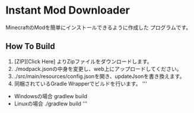 # Instant Mod Downloader
MinecraftのModを簡単にインストールできるように作成した
プログラムです。

## How To Build
 1. [ZIP][Click Here] よりZipファイルをダウンロードします。
 2. ./modpack.jsonの中身を変更し、web上にアップロードしてください。
 3. ./src/main/resources/config.jsonを開き、updateJsonを書き換えます。
 4. 同梱されているGradle Wrapperでビルドを行います。
 '''
  - Windowsの場合
 gradlew build
  - Linuxの場合
 ./gradlew build
 '''